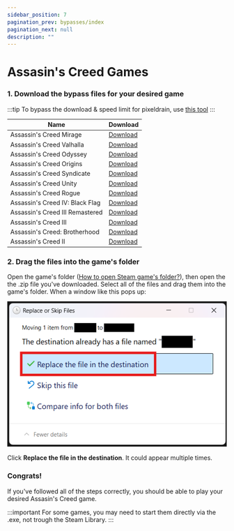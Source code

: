 ```yaml
---
sidebar_position: 7
pagination_prev: bypasses/index
pagination_next: null
description: ""
---
```


# Assasin's Creed Games

### 1. Download the bypass files for your desired game
:::tip
To bypass the download & speed limit for pixeldrain, use [this tool](https://pixeldrain-bypass.cybar.xyz/)
:::

| Name | Download |
|------|----------|
| Assassin's Creed Mirage | [Download](https://pixeldrain.com/u/dnoJg25S) |
| Assassin's Creed Valhalla | [Download](https://pixeldrain.com/u/LS22RNVN) |
| Assassin's Creed Odyssey | [Download](https://pixeldrain.com/u/TsvrLh1d) |
| Assassin's Creed Origins | [Download](https://pixeldrain.com/u/7y68XENp) |
| Assassin's Creed Syndicate | [Download](https://pixeldrain.com/u/VFs7kuvz) |
| Assassin's Creed Unity | [Download](https://pixeldrain.com/u/XEhTUkka) |
| Assassin's Creed Rogue | [Download](https://pixeldrain.com/u/BfJ7z8ap) |
| Assassin's Creed IV: Black Flag | [Download](https://pixeldrain.com/u/2YkGUsKD) |
| Assassin's Creed III Remastered | [Download](https://pixeldrain.com/u/M2FxLjkx) |
| Assassin's Creed III | [Download](https://pixeldrain.com/u/pacACGG4) |
| Assassin's Creed: Brotherhood | [Download](https://pixeldrain.com/u/XmRFxU3G) |
| Assassin's Creed II | [Download](https://pixeldrain.com/u/VBeDwhPu) |

### 2. Drag the files into the game's folder
Open the game's folder ([How to open Steam game's folder?](/extras/opening_a_steam_games_folder)), then open the the .zip file you've downloaded. Select all of the files and drag them into the game's folder. When a window like this pops up:

![](images/c3956f7a-c018-448b-9e02-973d28ed04c0-1.png)

Click **Replace the file in the destination**. It could appear multiple times.

### Congrats!
If you've followed all of the steps correctly, you should be able to play your desired Assasin's Creed game.

:::important
For some games, you may need to start them directly via the .exe, not trough the Steam Library.
:::